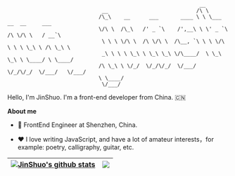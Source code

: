                                                                  __                           
                                  __                            /\ \                          
                                 /\_\    __      ___       ____ \ \ \___     __  __     ___   
                                 \/\ \  /\_\   /' _ `\    /',__\ \ \' _ `\  /\ \/\ \   / __`\ 
                                  \ \ \ \/\ \  /\ \/\ \  /\__, `\ \ \ \/\ \ \ \ \_\ \ /\ \_\ \
                                  _\ \ \ \ \_\ \ \_\ \_\ \/\____/  \ \_\ \_\ \ \____/ \ \____/
                                 /\ \_\ \ \/_/  \/_/\/_/  \/___/    \/_/\/_/  \/___/   \/___/ 
                                 \ \____/
                                  \/___/


Hello, I'm JinShuo. I'm a front-end developer from China. 🇨🇳

**About me**

- 💼 FrontEnd Engineer at Shenzhen, China.

- ❤️ I love writing JavaScript, and have a lot of amateur interests，for example: poetry, calligraphy, guitar, etc.

| <a href="https://github.com/jsdegithub/github-readme-stats"><img align="center" src="https://github-readme-stats.vercel.app/api?username=jsdegithub&show_icons=true&include_all_commits=true&theme=buefy&hide_border=true" alt="JinShuo's github stats" /></a> | <a href="https://github.com/jsdegithub/github-readme-stats"><img align="center" src="https://github-readme-stats.vercel.app/api/top-langs/?username=jsdegithub&layout=compact&theme=buefy&hide_border=true" /></a> |
| ------------- | ------------- |
